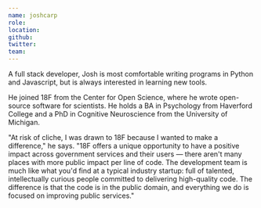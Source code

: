 ```yaml
---
name: joshcarp
role:
location:
github:
twitter:
team:
---
```


A full stack developer, Josh is most comfortable writing programs in Python and Javascript, but is always interested in learning new tools.

He joined 18F from the Center for Open Science, where he wrote open-source software for scientists. He holds a BA in Psychology from Haverford College and a PhD in Cognitive Neuroscience from the University of Michigan.

"At risk of cliche, I was drawn to 18F because I wanted to make a difference," he says. "18F offers a unique opportunity to have a positive impact across government services and their users — there aren't many places with more public impact per line of code. The development team is much like what you'd find at a typical industry startup: full of talented, intellectually curious people committed to delivering high-quality code. The difference is that the code is in the public domain, and everything we do is focused on improving public services."
